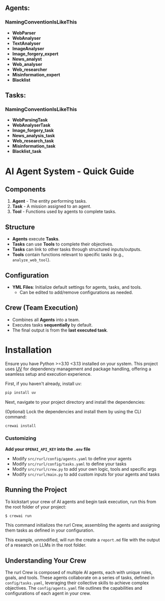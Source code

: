 ## Agents:

### NamingConventionIsLikeThis

- **WebParser**
- **WebAnalyser**
- **TextAnalyser**
- **ImageAnalyser**
- **Image_forgery_expert**
- **News_analyst**
- **Web_analyser**
- **Web_researcher**
- **Misinformation_expert**
- **Blacklist**

## Tasks:

### NamingConventionIsLikeThis

- **WebParsingTask**
- **WebAnalyserTask**
- **Image_forgery_task**
- **News_analysis_task**
- **Web_research_task**
- **Misinformation_task**
- **Blacklist_task**

# **AI Agent System - Quick Guide**

## **Components**

1. **Agent** - The entity performing tasks.
2. **Task** - A mission assigned to an agent.
3. **Tool** - Functions used by agents to complete tasks.

## **Structure**

- **Agents** execute **Tasks**.
- **Tasks** can use **Tools** to complete their objectives.
- **Tasks** can link to other tasks through structured inputs/outputs.
- **Tools** contain functions relevant to specific tasks (e.g., `analyze_web_tool`).

## **Configuration**

- **YML Files**: Initialize default settings for agents, tasks, and tools.
  - Can be edited to add/remove configurations as needed.

## **Crew (Team Execution)**

- Combines all **Agents** into a team.
- Executes tasks **sequentially** by default.
- The final output is from the **last executed task**.

# **Installation**

Ensure you have Python >=3.10 <3.13 installed on your system. This project uses [UV](https://docs.astral.sh/uv/) for dependency management and package handling, offering a seamless setup and execution experience.

First, if you haven't already, install uv:

```bash
pip install uv
```

Next, navigate to your project directory and install the dependencies:

(Optional) Lock the dependencies and install them by using the CLI command:

```bash
crewai install
```

### Customizing

**Add your `OPENAI_API_KEY` into the `.env` file**

- Modify `src/rurl/config/agents.yaml` to define your agents
- Modify `src/rurl/config/tasks.yaml` to define your tasks
- Modify `src/rurl/crew.py` to add your own logic, tools and specific args
- Modify `src/rurl/main.py` to add custom inputs for your agents and tasks

## Running the Project

To kickstart your crew of AI agents and begin task execution, run this from the root folder of your project:

```bash
$ crewai run
```

This command initializes the rurl Crew, assembling the agents and assigning them tasks as defined in your configuration.

This example, unmodified, will run the create a `report.md` file with the output of a research on LLMs in the root folder.

## Understanding Your Crew

The rurl Crew is composed of multiple AI agents, each with unique roles, goals, and tools. These agents collaborate on a series of tasks, defined in `config/tasks.yaml`, leveraging their collective skills to achieve complex objectives. The `config/agents.yaml` file outlines the capabilities and configurations of each agent in your crew.
